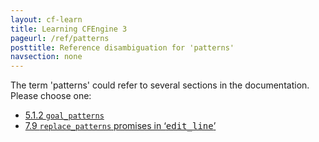 ```yaml
---
layout: cf-learn
title: Learning CFEngine 3
pageurl: /ref/patterns
posttitle: Reference disambiguation for 'patterns'
navsection: none
---
```


The term 'patterns' could refer to several sections in the documentation. Please choose one:

- [5.1.2 <code>goal_patterns</code>](https://cfengine.com/manuals/cf3-Reference#goal_patterns-in-common)
- [7.9 <code>replace_patterns</code> promises in &lsquo;<samp><span class="samp">edit_line</span></samp>&rsquo;](https://cfengine.com/manuals/cf3-Reference#replace_patterns-in-edit_line-promises)
